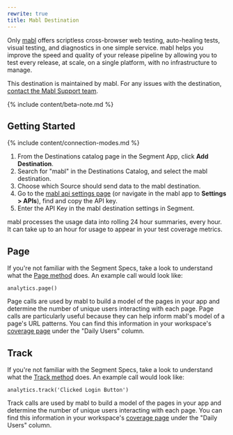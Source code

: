 ```yaml
---
rewrite: true
title: Mabl Destination
---
```


Only [mabl](https://mabl.com/?utm_source=segmentio&utm_medium=docs&utm_campaign=partners) offers scriptless cross-browser web testing, auto-healing tests, visual testing, and diagnostics in one simple service. mabl helps you improve the speed and quality of your release pipeline by allowing you to test every release, at scale, on a single platform, with no infrastructure to manage.

This destination is maintained by mabl. For any issues with the destination, [contact the Mabl  Support team](mailto:support@mabl.com).

{% include content/beta-note.md %}


## Getting Started

{% include content/connection-modes.md %}


1. From the Destinations catalog page in the Segment App, click **Add Destination**.
2. Search for "mabl" in the Destinations Catalog, and select the mabl destination.
3. Choose which Source should send data to the mabl destination.
4. Go to the [mabl api settings page](https://app.mabl.com/workspaces/-/settings/apis) (or navigate in the mabl app to **Settings > APIs**), find and copy the API key.
5. Enter the API Key in the mabl destination settings in Segment.

mabl processes the usage data into rolling 24 hour summaries, every hour.  It can take up to an hour for usage to appear in your test coverage metrics.

## Page

If you're not familiar with the Segment Specs, take a look to understand what the [Page method](/docs/connections/spec/page/) does. An example call would look like:

```
analytics.page()
```
Page calls are used by mabl to build a model of the pages in your app and determine the number of unique users interacting with each page.  Page calls are particularly useful because they can help inform mabl's model of a page's URL patterns. You can find this information in your workspace's [coverage page](https://app.mabl.com/workspaces/-/coverage) under the "Daily Users" column.


## Track

If you're not familiar with the Segment Specs, take a look to understand what the [Track method](/docs/connections/spec/track/) does. An example call would look like:

```
analytics.track('Clicked Login Button')
```

Track calls are used by mabl to build a model of the pages in your app and determine the number of unique users interacting with each page. You can find this information in your workspace's [coverage page](https://app.mabl.com/workspaces/-/coverage) under the "Daily Users" column.
